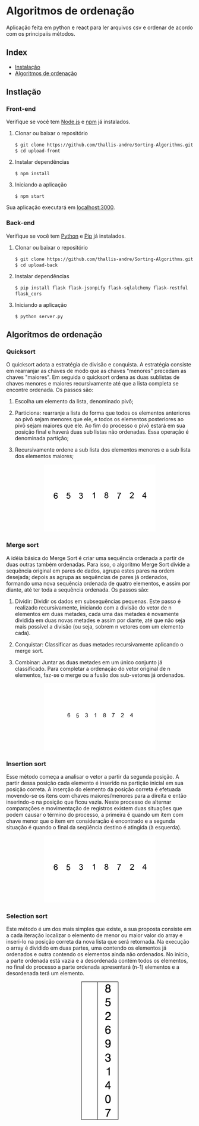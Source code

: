 # Algoritmos de ordenação

Aplicação feita em python e react para ler arquivos csv e ordenar de acordo com os principaiis métodos.

## Index
+ [Instalação](#installation)
+ [Algoritmos de ordenação](#algorithms)


## Instlação<a name="installation"></a>
### Front-end
Verifique se você tem [Node.js](https://nodejs.org/) e [npm](https://www.npmjs.com/) já instalados.

1. Clonar ou baixar o repositório

	```
	$ git clone https://github.com/thallis-andre/Sorting-Algorithms.git
	$ cd upload-front
	```
2. Instalar dependências

	```
	$ npm install
	```
5. Iniciando a aplicação

	```
	$ npm start
	```
Sua aplicação executará em [localhost:3000](http://localhost:3000/).

### Back-end
Verifique se você tem [Python](https://www.python.org/) e [Pip](https://pypi.org/project/pip/) já instalados.

1. Clonar ou baixar o repositório

	```
	$ git clone https://github.com/thallis-andre/Sorting-Algorithms.git
	$ cd upload-back
	```
2. Instalar dependências

	```
	$ pip install flask flask-jsonpify flask-sqlalchemy flask-restful flask_cors
	```
5. Iniciando a aplicação

	```
	$ python server.py
	```

## Algoritmos de ordenação<a name="algorithms"></a>
### Quicksort
O quicksort adota a estratégia de divisão e conquista. A estratégia consiste em rearranjar as chaves de modo que as chaves "menores" precedam as chaves "maiores". Em seguida o quicksort ordena as duas sublistas de chaves menores e maiores recursivamente até que a lista completa se encontre ordenada. 
Os passos são:

1. Escolha um elemento da lista, denominado pivô;

2. Particiona: rearranje a lista de forma que todos os elementos anteriores ao pivô sejam menores que ele, e todos os elementos posteriores ao pivô sejam maiores que ele. Ao fim do processo o pivô estará em sua posição final e haverá duas sub listas não ordenadas. Essa operação é denominada partição;

3. Recursivamente ordene a sub lista dos elementos menores e a sub lista dos elementos maiores;

<div style="text-align:center">
  <img src="./public/Quicksort.gif" width="300" height="180" />
</div>

### Merge sort
A idéia básica do Merge Sort é criar uma sequência ordenada a partir de duas outras também ordenadas. Para isso, o algoritmo Merge Sort divide a sequência original em pares de dados, agrupa estes pares na ordem desejada; depois as agrupa as sequências de pares já ordenados, formando uma nova sequência ordenada de quatro elementos, e assim por diante, até ter toda a sequência ordenada.
Os passos são:

1. Dividir: Dividir os dados em subsequências pequenas.
Este passo é realizado recursivamente, iniciando com a divisão do vetor de n elementos em duas metades, cada uma das metades é novamente dividida em duas novas metades e assim por diante, até que não seja mais possível a divisão (ou seja, sobrem n vetores com um elemento cada).

2. Conquistar: Classificar as duas metades recursivamente aplicando o merge sort.

3. Combinar: Juntar as duas metades em um único conjunto já classificado.
Para completar a ordenação do vetor original de n elementos, faz-se o merge ou a fusão dos sub-vetores já ordenados.

<div style="text-align:center">
  <img src="./public/Merge-sort.gif" width="300" height="180" />
</div>


### Insertion sort
Esse método começa a analisar o vetor a partir da segunda posição. A partir dessa posição cada elemento é inserido
na partição inicial em sua posição correta.
A inserção do elemento da posição correta é efetuada movendo-se os itens com chaves
maiores/menores para a direita e então inserindo-o na posição que ficou vazia. 
Neste processo de alternar comparações e movimentação de registros existem duas situações que podem
causar o término do processo, a primeira é quando um item com chave menor que o item em
consideração é encontrado e a segunda situação é quando o final da seqüência destino é
atingida (à esquerda).

<div style="text-align:center">
  <img src="./public/Insertion-sort.gif" width="300" height="180" />
</div>

### Selection sort
Este método é um dos mais simples que existe, a sua proposta consiste em a cada
iteração localizar o elemento de menor ou maior valor do array e inseri-lo na posição correta da
nova lista que será retornada. Na execução o array é dividido em duas partes, uma contendo os
elementos já ordenados e outra contendo os elementos ainda não ordenados. No início, a parte
ordenada está vazia e a desordenada contém todos os elementos, no final do processo a parte
ordenada apresentará (n-1) elementos e a desordenada terá um elemento.

<div style="text-align:center">
  <img src="./public/Selection-Sort.gif"/>
</div>

